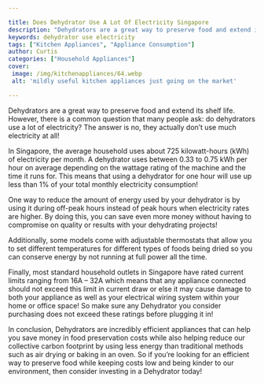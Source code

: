 ```yaml
---

title: Does Dehydrator Use A Lot Of Electricity Singapore
description: "Dehydrators are a great way to preserve food and extend its shelf life. However, there is a common question that many people ask: ...see more"
keywords: dehydrator use electricity
tags: ["Kitchen Appliances", "Appliance Consumption"]
author: Curtis
categories: ["Household Appliances"]
cover: 
 image: /img/kitchenappliances/64.webp
 alt: 'mildly useful kitchen appliances just going on the market'

---
```


Dehydrators are a great way to preserve food and extend its shelf life. However, there is a common question that many people ask: do dehydrators use a lot of electricity? The answer is no, they actually don’t use much electricity at all!

In Singapore, the average household uses about 725 kilowatt-hours (kWh) of electricity per month. A dehydrator uses between 0.33 to 0.75 kWh per hour on average depending on the wattage rating of the machine and the time it runs for. This means that using a dehydrator for one hour will use up less than 1% of your total monthly electricity consumption!

One way to reduce the amount of energy used by your dehydrator is by using it during off-peak hours instead of peak hours when electricity rates are higher. By doing this, you can save even more money without having to compromise on quality or results with your dehydrating projects! 

Additionally, some models come with adjustable thermostats that allow you to set different temperatures for different types of foods being dried so you can conserve energy by not running at full power all the time. 

Finally, most standard household outlets in Singapore have rated current limits ranging from 16A – 32A which means that any appliance connected should not exceed this limit in current draw or else it may cause damage to both your appliance as well as your electrical wiring system within your home or office space! So make sure any Dehydrator you consider purchasing does not exceed these ratings before plugging it in! 

In conclusion, Dehydrators are incredibly efficient appliances that can help you save money in food preservation costs while also helping reduce our collective carbon footprint by using less energy than traditional methods such as air drying or baking in an oven. So if you’re looking for an efficient way to preserve food while keeping costs low and being kinder to our environment, then consider investing in a Dehydrator today!

